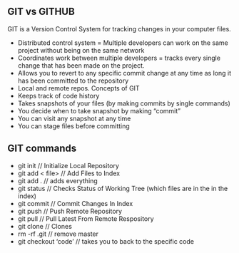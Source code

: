 ## GIT vs GITHUB
GIT is a Version Control System for tracking changes in your computer files.
-	Distributed control system = Multiple developers can work on the same project without being on the same network
-	Coordinates work between multiple developers = tracks every single change that has been made on the project.
-	Allows you to revert to any specific commit change at any time as long it has been committed to the repository 
-	Local and remote repos.
Concepts of GIT
-	Keeps track of code history
-	Takes snapshots of your files (by making commits by single commands)
-	You decide when to take snapshot by making “commit”
-	You can visit any snapshot at any time
-	You can stage files before committing
## GIT commands
-	git init   // Initialize Local Repository
-	git add < file> // Add Files to Index
-	git add . // adds everything
-	git status // Checks Status of Working Tree (which files are in the in the index)
-	git commit // Commit Changes In Index
-	git push // Push Remote Repository
-	git pull  // Pull Latest From Remote Respository
-	git clone // Clones
-	rm -rf .git  // remove master
-	git checkout ‘code’ // takes you to back to the specific code
